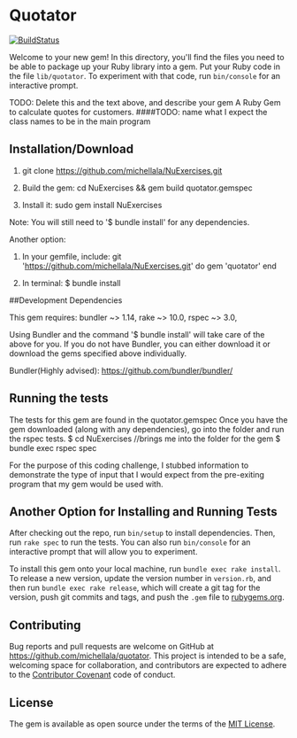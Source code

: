 # Quotator
[![BuildStatus](https://travis-ci.org/michellala/NuExercises.svg?branch=master)](https://travis-ci.org/michellala/NuExercises)

Welcome to your new gem! In this directory, you'll find the files you need to be able to package up your Ruby library into a gem. Put your Ruby code in the file `lib/quotator`. To experiment with that code, run `bin/console` for an interactive prompt.

TODO: Delete this and the text above, and describe your gem
A Ruby Gem to calculate quotes for customers.
####TODO: name what I expect the class names to be in the main program


## Installation/Download

1. git clone https://github.com/michellala/NuExercises.git

2. Build the gem:
  cd NuExercises && gem build quotator.gemspec

3. Install it:
  sudo gem install NuExercises

Note: You will still need to '$ bundle install' for any dependencies.

  Another option:

1. In your gemfile, include:
  git 'https://github.com/michellala/NuExercises.git' do
  gem 'quotator'
  end

2. In terminal:
  $ bundle install


##Development Dependencies

This gem requires:
bundler ~> 1.14,
rake ~> 10.0,
rspec ~> 3.0,

Using Bundler and the command '$ bundle install' will take care of the above for you. If you do not have Bundler, you can either download it or download the gems specified above individually.

Bundler(Highly advised):
https://github.com/bundler/bundler/



## Running the tests

The tests for this gem are found in the quotator.gemspec
Once you have the gem downloaded (along with any dependencies), go into the folder and run the rspec tests.
  $ cd NuExercises  //brings me into the folder for the gem
  $ bundle exec rspec spec

For the purpose of this coding challenge, I stubbed information to demonstrate the type of input that I would expect from the pre-exiting program that my gem would be used with.


## Another Option for Installing and Running Tests

After checking out the repo, run `bin/setup` to install dependencies. Then, run `rake spec` to run the tests. You can also run `bin/console` for an interactive prompt that will allow you to experiment.

To install this gem onto your local machine, run `bundle exec rake install`. To release a new version, update the version number in `version.rb`, and then run `bundle exec rake release`, which will create a git tag for the version, push git commits and tags, and push the `.gem` file to [rubygems.org](https://rubygems.org).

## Contributing

Bug reports and pull requests are welcome on GitHub at https://github.com/michellala/quotator. This project is intended to be a safe, welcoming space for collaboration, and contributors are expected to adhere to the [Contributor Covenant](http://contributor-covenant.org) code of conduct.


## License

The gem is available as open source under the terms of the [MIT License](http://opensource.org/licenses/MIT).
